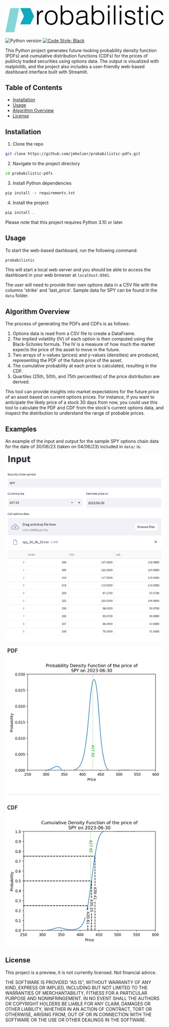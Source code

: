 ![Probabilistic logo](probabilistic/dashboard/resources/logo.png)

![Python version](https://img.shields.io/badge/python-3.10-blue.svg)
[![Code Style: Black](https://img.shields.io/badge/code%20style-black-black.svg)](https://github.com/ambv/black)

This Python project generates future-looking probability density function (PDFs) and cumulative distribution functions (CDFs) for the prices of publicly traded securities using options data. The output is visualized with matplotlib, and the project also includes a user-friendly web-based dashboard interface built with Streamlit.

## Table of Contents

- [Installation](#installation)
- [Usage](#usage)
- [Algorithm Overview](#algorithm-overview)
- [License](#license)

## Installation

1. Clone the repo

```bash
git clone https://github.com/jmholzer/probabilistic-pdfs.git
```

2. Navigate to the project directory

```bash
cd probabilistic-pdfs
```

3. Install Python dependencies

```bash
pip install -r requirements.txt
```

4. Install the project

```bash
pip install .
```

Please note that this project requires Python 3.10 or later.

## Usage

To start the web-based dashboard, run the following command:

```bash
probabilistic
```

This will start a local web server and you should be able to access the dashboard in your web browser at `localhost:8501`.

The user will need to provide their own options data in a CSV file with the columns 'strike' and 'last_price'. Sample data for SPY can be found in the `data` folder.

## Algorithm Overview

The process of generating the PDFs and CDFs is as follows:

1. Options data is read from a CSV file to create a DataFrame.
3. The implied volatility (IV) of each option is then computed using the Black-Scholes formula. The IV is a measure of how much the market expects the price of the asset to move in the future.
4. Two arrays of x-values (prices) and y-values (densities) are produced, representing the PDF of the future price of the asset.
5. The cumulative probability at each price is calculated, resulting in the CDF.
6. Quartiles (25th, 50th, and 75th percentiles) of the price distribution are derived.

This tool can provide insights into market expectations for the future price of an asset based on current options prices. For instance, if you want to anticipate the likely price of a stock 30 days from now, you could use this tool to calculate the PDF and CDF from the stock's current options data, and inspect the distribution to understand the range of probable prices.

## Examples

An example of the input and output for the sample SPY options chain data for the date of 30/06/23 (taken on 04/06/23)  included in `data/` is:

![Probabilistic example input](.meta/images/probabilistic_example_input.png)

![Probabilistic example output](.meta/images/probabilistic_example_output.png)

## License

This project is a preview, it is not currently licensed. Not financial advice.

THE SOFTWARE IS PROVIDED “AS IS”, WITHOUT WARRANTY OF ANY KIND, EXPRESS OR IMPLIED, INCLUDING BUT NOT LIMITED TO THE WARRANTIES OF MERCHANTABILITY, FITNESS FOR A PARTICULAR PURPOSE AND NONINFRINGEMENT. IN NO EVENT SHALL THE AUTHORS OR COPYRIGHT HOLDERS BE LIABLE FOR ANY CLAIM, DAMAGES OR OTHER LIABILITY, WHETHER IN AN ACTION OF CONTRACT, TORT OR OTHERWISE, ARISING FROM, OUT OF OR IN CONNECTION WITH THE SOFTWARE OR THE USE OR OTHER DEALINGS IN THE SOFTWARE.
